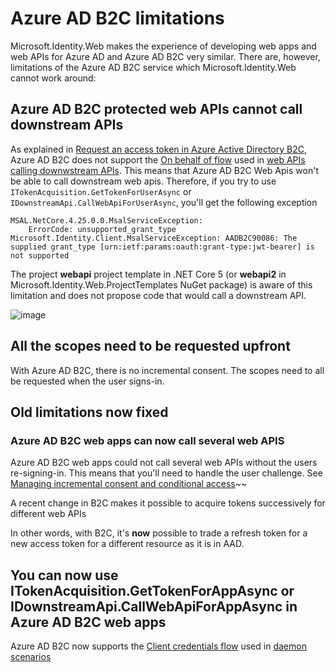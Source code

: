 # Azure AD B2C limitations

Microsoft.Identity.Web makes the experience of developing web apps and web APIs for Azure AD and Azure AD B2C very similar. There are, however, limitations of the Azure AD B2C service which Microsoft.Identity.Web cannot work around:

## Azure AD B2C protected web APIs cannot call downstream APIs

As explained in [Request an access token in Azure Active Directory B2C](https://docs.microsoft.com/azure/active-directory-b2c/access-tokens),
Azure AD B2C does not support the [On behalf of flow](https://docs.microsoft.com/azure/active-directory/develop/v2-oauth2-on-behalf-of-flow) used in [web APIs calling downwstream APIs](https://docs.microsoft.com/azure/active-directory/develop/scenario-web-api-call-api-overview). This means that Azure AD B2C Web Apis won't be able to call downstream web apis. Therefore, if you try to use `ITokenAcquisition.GetTokenForUserAsync` or `IDownstreamApi.CallWebApiForUserAsync`, you'll get the following exception

```Text
MSAL.NetCore.4.25.0.0.MsalServiceException: 
	ErrorCode: unsupported_grant_type
Microsoft.Identity.Client.MsalServiceException: AADB2C90086: The supplied grant_type [urn:ietf:params:oauth:grant-type:jwt-bearer] is not supported
```

The project **webapi** project template in .NET Core 5 (or **webapi2** in Microsoft.Identity.Web.ProjectTemplates NuGet package) is aware of this limitation and does not propose code that would call a downstream API.

![image](https://user-images.githubusercontent.com/13203188/95241423-03212400-080e-11eb-99a3-6fbb7a38cd0c.png)

## All the scopes need to be requested upfront

With Azure AD B2C, there is no incremental consent. The scopes need to all be requested when the user signs-in.

## Old limitations now fixed

### Azure AD B2C web apps can now call several web APIS

Azure AD B2C web apps could not call several web APIs without the users re-signing-in. This means that you'll need to handle the user challenge. See [Managing incremental consent and conditional access](https://github.com/AzureAD/microsoft-identity-web/wiki/Managing-incremental-consent-and-conditional-access)~~

A recent change in B2C makes it possible to acquire tokens successively for different web APIs

In other words, with B2C, it's **now** possible to trade a refresh token for a new access token for a different resource as it is in AAD.

## You can now use ITokenAcquisition.GetTokenForAppAsync or IDownstreamApi.CallWebApiForAppAsync in Azure AD B2C web apps

Azure AD B2C now supports the [Client credentials flow](https://learn.microsoft.com/en-us/azure/active-directory-b2c/client-credentials-grant-flow?pivots=b2c-user-flow#step-3-obtain-an-access-token) used in [daemon scenarios](https://docs.microsoft.com/azure/active-directory/develop/scenario-daemon-overview)
